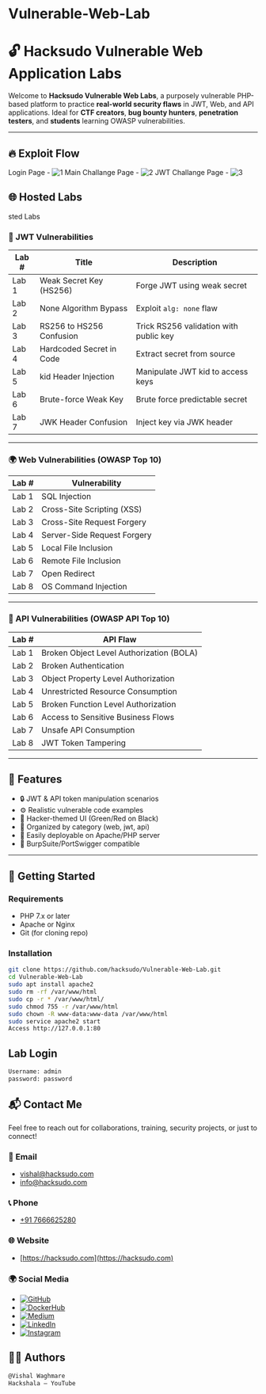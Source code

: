 # Vulnerable-Web-Lab
# 🔓 Hacksudo Vulnerable Web Application Labs

Welcome to **Hacksudo Vulnerable Web Labs**, a purposely vulnerable PHP-based platform to practice **real-world security flaws** in JWT, Web, and API applications. Ideal for **CTF creators**, **bug bounty hunters**, **penetration testers**, and **students** learning OWASP vulnerabilities.

---

## 🔥 Exploit Flow
Login Page - 
![1](https://github.com/user-attachments/assets/0d407121-6e00-435c-a136-f08608b96f9f)
Main Challange Page - 
![2](https://github.com/user-attachments/assets/1381c9e1-c3e0-4f42-ab09-481d392335a9)
JWT Challange Page - 
![3](https://github.com/user-attachments/assets/ca26dbba-ccb1-48af-89f5-ff0d317432ec)

## 🌐 Hosted Labs
sted Labs

### 🔐 JWT Vulnerabilities

| Lab # | Title                                  | Description                           |
|-------|----------------------------------------|---------------------------------------|
| Lab 1 | Weak Secret Key (HS256)                | Forge JWT using weak secret           |
| Lab 2 | None Algorithm Bypass                  | Exploit `alg: none` flaw              |
| Lab 3 | RS256 to HS256 Confusion               | Trick RS256 validation with public key |
| Lab 4 | Hardcoded Secret in Code               | Extract secret from source            |
| Lab 5 | kid Header Injection                   | Manipulate JWT kid to access keys     |
| Lab 6 | Brute-force Weak Key                   | Brute force predictable secret        |
| Lab 7 | JWK Header Confusion                   | Inject key via JWK header             |

---

### 🌍 Web Vulnerabilities (OWASP Top 10)

| Lab # | Vulnerability                |
|-------|------------------------------|
| Lab 1 | SQL Injection                |
| Lab 2 | Cross-Site Scripting (XSS)   |
| Lab 3 | Cross-Site Request Forgery   |
| Lab 4 | Server-Side Request Forgery |
| Lab 5 | Local File Inclusion         |
| Lab 6 | Remote File Inclusion        |
| Lab 7 | Open Redirect                |
| Lab 8 | OS Command Injection         |

---

### 🔌 API Vulnerabilities (OWASP API Top 10)

| Lab # | API Flaw                                |
|-------|------------------------------------------|
| Lab 1 | Broken Object Level Authorization (BOLA) |
| Lab 2 | Broken Authentication                    |
| Lab 3 | Object Property Level Authorization      |
| Lab 4 | Unrestricted Resource Consumption        |
| Lab 5 | Broken Function Level Authorization      |
| Lab 6 | Access to Sensitive Business Flows       |
| Lab 7 | Unsafe API Consumption                   |
| Lab 8 | JWT Token Tampering                      |

---

## 🎯 Features

- 🔒 JWT & API token manipulation scenarios
- ⚙️ Realistic vulnerable code examples
- 🎨 Hacker-themed UI (Green/Red on Black)
- 📂 Organized by category (web, jwt, api)
- 🧪 Easily deployable on Apache/PHP server
- 🧾 BurpSuite/PortSwigger compatible

---

## 🚀 Getting Started

### Requirements
- PHP 7.x or later
- Apache or Nginx
- Git (for cloning repo)

### Installation
```bash
git clone https://github.com/hacksudo/Vulnerable-Web-Lab.git 
cd Vulnerable-Web-Lab 
sudo apt install apache2 
sudo rm -rf /var/www/html 
sudo cp -r * /var/www/html/ 
sudo chmod 755 -r /var/www/html 
sudo chown -R www-data:www-data /var/www/html 
sudo service apache2 start 
Access http://127.0.0.1:80
```

## Lab Login
```bash
Username: admin
password: password
```

## 📬 Contact Me

Feel free to reach out for collaborations, training, security projects, or just to connect!

### 📧 Email
- [vishal@hacksudo.com](mailto:vishal@hacksudo.com)  
- [info@hacksudo.com](mailto:info@hacksudo.com)

### 📞 Phone
- [+91 7666625280](tel:+917666625280)

### 🌐 Website
- [https://hacksudo.com](https://hacksudo.com)

### 🌍 Social Media

- [![GitHub](https://img.shields.io/badge/GitHub-hacksudo-black?logo=github)](https://github.com/hacksudo)
- [![DockerHub](https://img.shields.io/badge/DockerHub-hacksudo-blue?logo=docker)](https://hub.docker.com/u/hacksudo)
- [![Medium](https://img.shields.io/badge/Medium-hacksudo.medium.com-black?logo=medium)](https://hacksudo.medium.com)
- [![LinkedIn](https://img.shields.io/badge/LinkedIn-realvilu-blue?logo=linkedin)](https://www.linkedin.com/in/realvilu)
- [![Instagram](https://img.shields.io/badge/Instagram-hacksudo-E4405F?logo=instagram)](https://instagram.com/hacksudo)

## 🧑‍💻 Authors
```bash
@Vishal Waghmare 
Hackshala – YouTube
```
